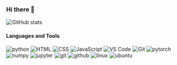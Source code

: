 <!--
**YellowAndGreen/YellowAndGreen** is a ✨ _special_ ✨ repository because its `README.md` (this file) appears on your GitHub profile.

Here are some ideas to get you started:

- 🔭 I’m currently working on ...
- 🌱 I’m currently learning ...
- 👯 I’m looking to collaborate on ...
- 🤔 I’m looking for help with ...
- 💬 Ask me about ...
- 📫 How to reach me: ...
- 😄 Pronouns: ...
- ⚡ Fun fact: ...
-->

### Hi there 👋
![GitHub stats](https://github-readme-stats.vercel.app/api?username=YellowAndGreen&hide_title=true&hide_border=true&show_icons=true&include_all_commits=true&count_private=true&line_height=21&text_color=000&icon_color=fff&bg_color=1F4037,536976,92FFC0,0396FF&theme=Midnight)

#### Languages and Tools
![python](https://img.shields.io/badge/python-3.9-orange?style=for-the-badge&logo=python&logoColor=orange)
![HTML](https://img.shields.io/badge/-HTML5-%23E34C26?style=for-the-badge&logo=html5&logoColor=ffffff)
![CSS](https://img.shields.io/badge/-CSS3-%23197CBE?style=for-the-badge&logo=css3)
![JavaScript](https://img.shields.io/badge/-JavaScript-%23F7DF1C?style=for-the-badge&logo=javascript&logoColor=000000&labelColor=%23ECD83E&color=%23ECD83E)
![VS Code](https://img.shields.io/badge/-VSCode-%230066B8?style=for-the-badge&logo=visual-studio-code)
![Git](https://img.shields.io/badge/-Git-%23ED5A47?style=for-the-badge&logo=git&logoColor=%23ffffff)
<img alt="pytorch" src="https://img.shields.io/badge/PyTorch-EE4C2C?style=for-the-badge&logo=PyTorch&logoColor=white" >
<img alt="numpy" src="https://img.shields.io/badge/Numpy-777BB4?style=for-the-badge&logo=numpy&logoColor=white" >
<img alt="jupyter" src="https://img.shields.io/badge/Jupyter-F37626.svg?style=for-the-badge&logo=Jupyter&logoColor=white" >
<img alt="git" src="https://img.shields.io/badge/Git-F05032?style=for-the-badge&logo=git&logoColor=white" >
<img alt="github" src="https://img.shields.io/badge/GitHub-100000?style=for-the-badge&logo=github&logoColor=white" >
<img alt="linux" src="https://img.shields.io/badge/Linux-FCC624?style=for-the-badge&logo=linux&logoColor=black" >
<img alt="ubuntu" src="https://img.shields.io/badge/Ubuntu-E95420?style=for-the-badge&logo=ubuntu&logoColor=white" >



